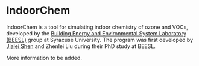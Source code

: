# IndoorChem
IndoorChem is a tool for simulating indoor chemistry of ozone and VOCs, developed by the [Building Energy and Environmental System Laboratory (BEESL)](https://beesl.syr.edu) group at Syracuse University. The program was first developed by [Jialei Shen](http://jialeishen.com) and Zhenlei Liu during their PhD study at BEESL.

More information to be added.
